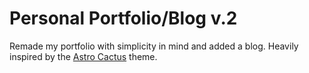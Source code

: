 # Personal Portfolio/Blog v.2

Remade my portfolio with simplicity in mind and added a blog. Heavily inspired by the [Astro Cactus](https://astro-cactus.chriswilliams.dev/) theme.
